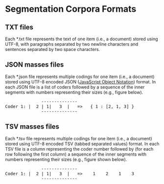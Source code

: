 Segmentation Corpora Formats
============================


TXT files
-----------
Each *.txt file represents the text of one item (i.e., a document) stored using UTF-8, with paragraphs separated by two newline characters and sentences separated by two space characters.


JSON masses files
-----------------
Each *.json file represents multiple codings for one item (i.e., a document) stored using UTF-8 encoded JSON ([JavaScript Object Notation](http://www.json.org/)) format.  In each JSON file is a list of coders followed by a sequence of the inner segments with numbers representing their sizes (e.g., figure below).

<pre>
              --------------
Coder 1: |  2 | 1|   3  |   =>   { 1 : [2, 1, 3] }
              --------------
</pre>


TSV masses files
----------------
Each *.tsv file represents multiple codings for one item (i.e., a document) stored using UTF-8 encoded TSV (tabbed separated values) format.  In each TSV file is a column representing the coder number followed by (for each row following the first column) a sequence of the inner segments with numbers representing their sizes (e.g., figure shown below).

<pre>
              --------------
Coder 1: |  2 | 1|   3  |   =>    1    2    1    3
              --------------
</pre>